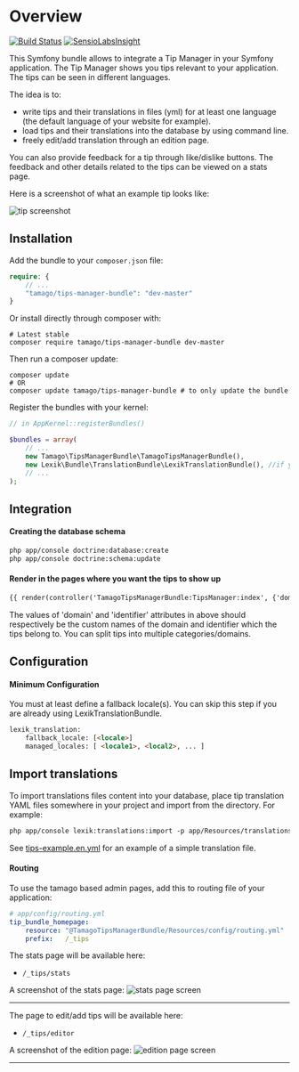 # Overview

[![Build Status](https://travis-ci.org/tamago-db/TamagoTipsManagerBundle.svg?branch=master)](https://travis-ci.org/tamago-db/TamagoTipsManagerBundle)
[![SensioLabsInsight](https://insight.sensiolabs.com/projects/a4467ecd-4467-4551-bb58-7486d298d316/mini.png)](https://insight.sensiolabs.com/projects/a4467ecd-4467-4551-bb58-7486d298d316)

This Symfony bundle allows to integrate a Tip Manager in your Symfony application.
The Tip Manager shows you tips relevant to your application. The tips can be seen in different languages.

The idea is to:
* write tips and their translations in files (yml) for at least one language (the default language of your website for example).
* load tips and their translations into the database by using command line.
* freely edit/add translation through an edition page.

You can also provide feedback for a tip through like/dislike buttons.
The feedback and other details related to the tips can be viewed on a stats page.

Here is a screenshot of what an example tip looks like:

![tip screenshot](https://raw.githubusercontent.com/tamago-db/TamagoTipsManagerBundle/master/Resources/doc/TipScreenshot.png)

## **Installation**

Add the bundle to your `composer.json` file:

```php
require: {
    // ...
    "tamago/tips-manager-bundle": "dev-master"
}
```

Or install directly through composer with:

```
# Latest stable
composer require tamago/tips-manager-bundle dev-master
```

Then run a composer update:

```
composer update
# OR
composer update tamago/tips-manager-bundle # to only update the bundle
```

Register the bundles with your kernel:

```php
// in AppKernel::registerBundles()

$bundles = array(
    // ...
    new Tamago\TipsManagerBundle\TamagoTipsManagerBundle(),
    new Lexik\Bundle\TranslationBundle\LexikTranslationBundle(), //if you don't have this installed already
    // ...
);
```

## **Integration**

#### Creating the database schema

```html
php app/console doctrine:database:create
php app/console doctrine:schema:update
```

#### Render in the pages where you want the tips to show up

```html
{{ render(controller('TamagoTipsManagerBundle:TipsManager:index', {'domain': 'some-domain-name', 'identifier': 'my-identifier'})) }}
```
The values of 'domain' and 'identifier' attributes in above should respectively be the custom names of the domain and identifier which the tips belong to.
You can split tips into multiple categories/domains.


## **Configuration**

#### Minimum Configuration 

 You must at least define a fallback locale(s). You can skip this step if you are already using LexikTranslationBundle. 

```html
lexik_translation:
    fallback_locale: [<locale>] 
    managed_locales: [ <locale1>, <local2>, ... ]
```

## **Import translations**

To import translations files content into your database, place tip translation YAML files somewhere in your project
and import from the directory.  For example:

```html
php app/console lexik:translations:import -p app/Resources/translations/tips/
```

See [tips-example.en.yml](Resources/translations/tips/tips-example.en.yml) for an example of a simple translation file.

#### Routing

To use the tamago based admin pages, add this to routing file of your application:

```yml
# app/config/routing.yml
tip_bundle_homepage:
    resource: "@TamagoTipsManagerBundle/Resources/config/routing.yml"
    prefix:   /_tips
```

The stats page will be available here:

* `/_tips/stats`

A screenshot of the stats page:
![stats page screen](https://raw.githubusercontent.com/tamago-db/TamagoTipsManagerBundle/master/Resources/doc/StatsScreen.JPG)

________________________________

The page to edit/add tips will be available here:

* `/_tips/editor`

A screenshot of the edition page:
![edition page screen](https://raw.githubusercontent.com/tamago-db/TamagoTipsManagerBundle/master/Resources/doc/TranslationsScreen.JPG)

________________________________
